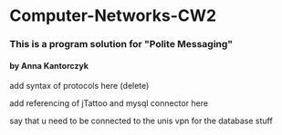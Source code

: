 # Computer-Networks-CW2
<h3> This is a program solution for "Polite Messaging" </h3>
<h4>by Anna Kantorczyk</h4>

<p>add syntax of protocols here (delete)</p>
<p>add referencing of jTattoo and mysql connector here</p>
<p> say that u need to be connected to the unis vpn for the database stuff</p>
